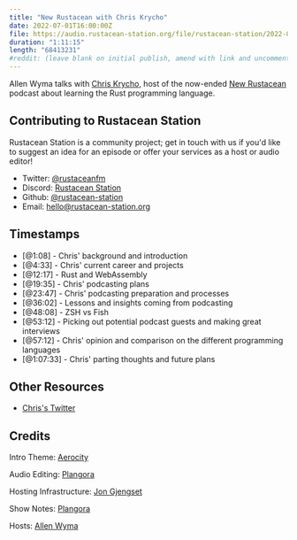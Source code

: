 ```yaml
---
title: "New Rustacean with Chris Krycho"
date: 2022-07-01T16:00:00Z
file: https://audio.rustacean-station.org/file/rustacean-station/2022-07-01-chris-krycho.mp3
duration: "1:11:15"
length: "68413231"
#reddit: (leave blank on initial publish, amend with link and uncomment this line after Reddit thread has been posted)
---
```

Allen Wyma talks with [Chris Krycho](https://v5.chriskrycho.com/index.html), host of the now-ended [New Rustacean](https://newrustacean.com/) podcast about learning the Rust programming language.

## Contributing to Rustacean Station

Rustacean Station is a community project; get in touch with us if you'd like to suggest an idea for an episode or offer your services as a host or audio editor!

- Twitter: [@rustaceanfm](https://twitter.com/rustaceanfm)
- Discord: [Rustacean Station](https://discord.gg/cHc3Gyc)
- Github: [@rustacean-station](https://github.com/rustacean-station/)
- Email: [hello@rustacean-station.org](mailto:hello@rustacean-station.org)

## Timestamps 
- [@1:08] - Chris' background and introduction
- [@4:33] - Chris' current career and projects
- [@12:17] - Rust and WebAssembly
- [@19:35] - Chris' podcasting plans
- [@23:47] - Chris' podcasting preparation and processes
- [@36:02] - Lessons and insights coming from podcasting
- [@48:08] - ZSH vs Fish
- [@53:12] - Picking out potential podcast guests and making great interviews
- [@57:12] - Chris' opinion and comparison on the different programming languages
- [@1:07:33] - Chris' parting thoughts and future plans

## Other Resources
- [Chris's Twitter](https://twitter.com/chriskrycho)

## Credits
Intro Theme: [Aerocity](https://twitter.com/AerocityMusic)

Audio Editing: [Plangora](https://twitter.com/plangora)

Hosting Infrastructure: [Jon Gjengset](https://twitter.com/jonhoo/)

Show Notes: [Plangora](https://twitter.com/plangora)

Hosts: [Allen Wyma](https://twitter.com/allenwyma)
